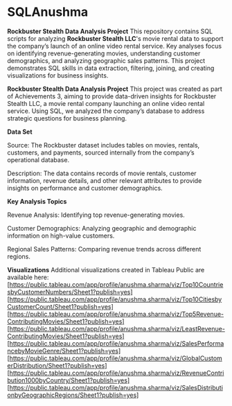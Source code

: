 # SQLAnushma
**Rockbuster Stealth Data Analysis Project**
This repository contains SQL scripts for analyzing **Rockbuster Stealth LLC**'s movie rental data to support the company’s launch of an online video rental service. Key analyses focus on identifying revenue-generating movies, understanding customer demographics, and analyzing geographic sales patterns. This project demonstrates SQL skills in data extraction, filtering, joining, and creating visualizations for business insights.

**Rockbuster Stealth Data Analysis Project**
This project was created as part of Achievements 3, aiming to provide data-driven insights for Rockbuster Stealth LLC, a movie rental company launching an online video rental service. Using SQL, we analyzed the company’s database to address strategic questions for business planning.

**Data Set**

Source: The Rockbuster dataset includes tables on movies, rentals, customers, and payments, sourced internally from the company’s operational database.

Description: The data contains records of movie rentals, customer information, revenue details, and other relevant attributes to provide insights on performance and customer demographics.

**Key Analysis Topics**

Revenue Analysis: Identifying top revenue-generating movies.

Customer Demographics: Analyzing geographic and demographic information on high-value customers.

Regional Sales Patterns: Comparing revenue trends across different regions.

**Visualizations**
Additional visualizations created in Tableau Public are available here:
[https://public.tableau.com/app/profile/anushma.sharma/viz/Top10CountriesbyCustomerNumbers/Sheet1?publish=yes]
[https://public.tableau.com/app/profile/anushma.sharma/viz/Top10CitiesbyCustomerCount/Sheet1?publish=yes]
[https://public.tableau.com/app/profile/anushma.sharma/viz/Top5Revenue-ContributingMovies/Sheet1?publish=yes]
[https://public.tableau.com/app/profile/anushma.sharma/viz/LeastRevenue-ContributingMovies/Sheet1?publish=yes]
[https://public.tableau.com/app/profile/anushma.sharma/viz/SalesPerformancebyMovieGenre/Sheet1?publish=yes]
[https://public.tableau.com/app/profile/anushma.sharma/viz/GlobalCustomerDistribution/Sheet1?publish=yes]
[https://public.tableau.com/app/profile/anushma.sharma/viz/RevenueContribution1000byCountry/Sheet1?publish=yes]
[https://public.tableau.com/app/profile/anushma.sharma/viz/SalesDistributionbyGeographicRegions/Sheet1?publish=yes]
